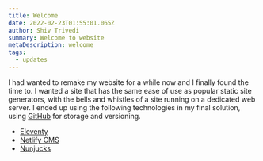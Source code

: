 ```yaml
---
title: Welcome
date: 2022-02-23T01:55:01.065Z
author: Shiv Trivedi
summary: Welcome to website
metaDescription: welcome
tags:
  - updates
---
```

I had wanted to remake my website for a while now and I finally found the time to.
I wanted a site that has the same ease of use as popular static site generators, with the bells and whistles of a site running on a dedicated web server. I ended up using the following technologies in my final solution, using [GitHub](https://github.com) for storage and versioning.
- [Eleventy](https://www.11ty.dev/)
- [Netlify CMS](https://www.netlifycms.org/)
- [Nunjucks](https://mozilla.github.io/nunjucks/)
